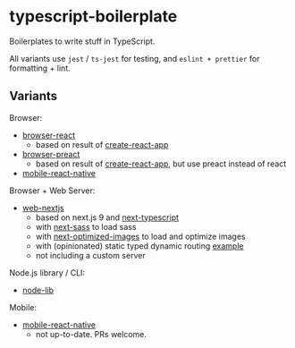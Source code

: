 # typescript-boilerplate

Boilerplates to write stuff in TypeScript.

All variants use `jest` / `ts-jest` for testing, and `eslint + prettier` for formatting + lint.

## Variants

Browser:

- [browser-react](browser-react/)
    - based on result of [create-react-app](#)
- [browser-preact](browser-preact/)
    - based on result of [create-react-app](#), but use preact instead of react
- [mobile-react-native](mobile-react-native/)

Browser + Web Server:

- [web-nextjs](web-nextjs/)
    - based on next.js 9 and [next-typescript](https://github.com/zeit/next-plugins/tree/master/packages/next-typescript)
    - with [next-sass](https://github.com/zeit/next-plugins/tree/master/packages/next-sass) to load sass
    - with [next-optimized-images](https://www.npmjs.com/package/next-optimized-images) to load and optimize images
    - with (opinionated) static typed dynamic routing [example](src/typed-routes.ts)
    - not including a custom server

<!-- - [web-express-react](web-express-react/) -->

Node.js library / CLI:

- [node-lib](node-lib/)

Mobile:

- [mobile-react-native](mobile-react-native/)
    - not up-to-date. PRs welcome.

